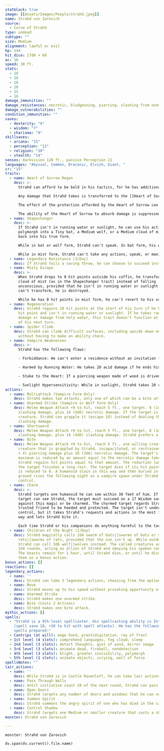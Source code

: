 ```yaml
---
statblock: true
image: [[Assets/Images/People/strahd.jpeg]]
name: Strahd von Zarovich
source:
  - Curse of Strahd
type: undead
subtype: ""
size: Medium
alignment: lawful or evil
hp: 144
hit_dice: 17d8 + 68
ac: 16
speed: 30 ft.
stats:
  - 18
  - 18
  - 18
  - 20
  - 15
  - 18
damage_immunities: ""
damage_resistances: necrotic, bludgeoning, piercing, slashing from nonmagical attacks
damage_vulnerabilities: ""
condition_immunities: ""
saves:
  - dexterity: "9"
  - wisdom: "7"
  - charisma: "9"
skillsaves:
  - arcana: "15"
  - perception: "12"
  - religion: "10"
  - stealth: "14"
senses: darkvision 120 ft., passive Perception 22
languages: "Abyssal, Common, Draconic, Elvish, Giant, "
cr: "15"
traits:
  - name: Heart of Sorrow Regen
    desc: >-
      Strahd can afford to be bold in his tactics, for he has additional protection in the form of a giant crystal heart hidden inside Castle Ravenloft.

      Any damage that Strahd takes is transferred to the [[Heart of Sorrow Statblock|Heart of Sorrow]]. If the heart absorbs damage that reduces it to 0 hit points, it is destroyed, and Strahd takes any leftover damage. The Heart of Sorrow has 50 hit points and is restored to that number of hit points each dawn, provided it has at least 1 hit point remaining. Strahd can, as a bonus action on his turn, break his link to the Heart of Sorrow so that it no longer absorbs damage dealt to him. Strahd can reestablish his link to the Heart of Sorrow as a bonus action on his turn, but only while in Castle Ravenloft.

      The effect of the protection afforded by the Heart of Sorrow can be chilling to behold, as damage to Strahd is quickly undone. For example, a critical hit might dislocate Strahd's jaw, but only for a moment; then the vampire's jaw quickly resets itself.

      The ability of the Heart of Sorrow to absorb damage is suppressed if it or Strahd is fully within an [[antimagic field]]
  - name: Shapechanger
    desc: >-
      If Strahd isn't in running water or sunlight, he can use his action to
      polymorph into a Tiny bat, a Medium wolf, or a Medium cloud of mist, or
      back into his true form.

      While in bat or wolf form, Strahd can't speak. In bat form, his walking speed is 5 feet, and he has a flying speed of 30 feet. In wolf form, his walking speed is 40 feet. His statistics, other than his size and speed, are unchanged. Anything he is wearing transforms with him, but nothing he is carrying does. He reverts to his true form if he dies.

      While in mist form, Strahd can't take any actions, speak, or manipulate objects. He is weightless, has a flying speed of 20 feet, can hover, and can enter a hostile creature's space and stop there. In addition, if air can pass through a space, the mist can do so without squeezing, and he can't pass through water. He has advantage on Strength, Dexterity, and Constitution saving throws, and he is immune to all nonmagical damage, except the damage he takes from sunlight.
  - name: Legendary Resistance (3/Day)
    desc: If Strahd fails a saving throw, he can choose to succeed instead.
  - name: Misty Escape
    desc: >-
      When Strahd drops to 0 hit points outside his coffin, he transforms into a
      cloud of mist (as in the Shapechanger trait) instead of falling
      unconscious, provided that he isn't in running water or sunlight. If he
      can't transform, he is destroyed.

      While he has 0 hit points in mist form, he can't revert to his vampire form, and he must reach his coffin within 2 hours or be destroyed. Once in his coffin, he reverts to his vampire form. He is then paralyzed until he regains at least 1 hit point. After 1 hour in his coffin with 0 hit points, he regains 1 hit point.
  - name: Regeneration
    desc: Strahd regains 20 hit points at the start of his turn if he has at least 1
      hit point and isn't in running water or sunlight. If he takes radiant
      damage or damage from holy water, this trait doesn't function at the start
      of his next turn.
  - name: Spider Climb
    desc: Strahd can climb difficult surfaces, including upside down on ceilings,
      without having to make an ability check.
  - name: Vampire Weaknesses
    desc: >-
      Strahd has the following flaws:

      - Forbiddance: He can't enter a residence without an invitation from one of the occupants.

      - Harmed by Running Water: He takes 20 acid damage if he ends his turn in running water.

      - Stake to the Heart: If a piercing weapon made of wood is driven into his heart while he is incapacitated in his coffin, he is paralyzed until the stake is removed.

      - Sunlight Hypersensitivity: While in sunlight, Strahd takes 20 radiant damage at the start of his turn, and he has disadvantage on attack rolls and ability checks.
actions:
  - name: Multiattack (Vampire Form Only)
    desc: Strahd makes two attacks, only one of which can be a bite attack.
  - name: Unarmed Strike (Vampire or Wolf Form Only)
    desc: Melee Weapon Attack +9 to hit, reach 5 ft., one target. 8 (1d8 + 4)
      slashing damage, plus 14 (4d6) necrotic damage. If the target is a
      creature, Strahd can grapple it (escape 18) instead of dealing the
      slashing damage.
  - name: Shortsword
    desc: Melee Weapon Attack +9 to hit, reach 5 ft., one target. 8 (1d8 + 4)
      slashing damage, plus 14 (4d6) slashing damage. Strahd prefers a sword earlier in the final battle. It is mechanically the same as his unarmed strike.
  - name: Bite
    desc: Melee Weapon Attack +9 to hit, reach 5 ft., one willing creature, or a
      creature that is grappled by Strahd, incapacitated, or restrained. 7 (1d6
      + 4) piercing damage plus 10 (3d6) necrotic damage. The target's hit point
      maximum is reduced by an amount equal to the necrotic damage taken, and
      Strahd regains hit points equal to that amount. The reduction lasts until
      the target finishes a long rest. The target dies if its hit point maximum
      is reduced to 0. A humanoid slain in this way and then buried in the
      ground rises the following night as a vampire spawn under Strahd's
      control.
  - name: Charm
    desc: >-
      Strahd targets one humanoid he can see within 30 feet of him. If thet
      target can see Strahd, the target must succeed on a 17 Wisdom saving throw
      against this magic or be charmed. The charmed target regards Strahd as a
      trusted friend to be heeded and protected. The target isn't under Strahd's
      control, but it takes Strahd's requests and actions in the most favorable
      way and lets Strahd bite it.

      Each time Strahd or his companions do anything harmful to the target, it can repeat the saving throw, ending the effect on itself on a success. Otherwise, the effect lasts 24 hours or until Strahd is destroyed, is on a different plane of existence than the target, or takes a bonus action to end the effect.
  - name: Children of the Night (1/Day)
    desc: Strahd magically calls 2d4 swarm of bats||swarms of bats or swarm of
      rats||swarms of rats, provided that the sun isn't up. While outdoors,
      Strahd can call 3d6 wolf||wolves instead. The called creatures arrive in
      1d4 rounds, acting as allies of Strahd and obeying his spoken commands.
      The beasts remain for 1 hour, until Strahd dies, or until he dismisses
      them as a bonus action.
bonus_actions: []
reactions: []
legendary_actions:
  - name: ''
    desc: Strahd can take 3 legendary actions, choosing from the options below. Only one legendary action can be used at a time and only at the end of another creature's turn. Strahd regains spent legendary actions at the start of its turn.
  - name: Move
    desc: Strahd moves up to his speed without provoking opportunity attacks.
  - name: Unarmed Strike
    desc: Strahd makes one unarmed strike.
  - name: Bite (Costs 2 Actions)
    desc: Strahd makes one bite attack.
mythic_actions: []
spells:
  - "Strahd is a 9th-level spellcaster. His spellcasting ability is Intelligence
    (spell save 18, +10 to hit with spell attacks). He has the following wizard
    spells prepared:"
  - Cantrips (at will): mage hand, prestidigitation, ray of frost
  - 1st level (4 slots): comprehend languages, fog cloud, sleep
  - 2nd level (3 slots): detect thoughts, gust of wind, mirror image
  - 3rd level (3 slots): animate dead, fireball, nondetection
  - 4th level (3 slots): blight, greater invisibility, polymorph
  - 5th level (1 slots): animate objects, scrying, wall of force
spellsNotes: ""
lair_actions:
  - name: ''
    desc: While Strahd is in Castle Ravenloft, he can take lair actions as long as he isn't incapacitated. On initiative count 20 (losing initiative ties), Strahd can take one of the following lair action options, or forgo using any of them in that round
  - name: Pass Through Walls
    desc: Until initiative count 20 of the next round, Strahd can pass through solid walls, doors, ceilings, and floors as if they weren't there.
  - name: Open Doors
    desc: Strahd targets any number of doors and windows that he can see, causing each one to either open or close as he wishes. Closed doors can be magically locked (needing a successful DC 20 Strength check to force open) until Strahd chooses to end the effect, or until Strahd uses this lair action again.
  - name: Summon Spirit
    desc: Strahd summons the angry spirit of one who has died in the castle. The apparition appears next to a hostile creature that Strahd can see, makes an attack against that creature, and then disappears. The apparition has the statistics of a [[specter]]
  - name: Control Shadow
    desc: Strahd targets one Medium or smaller creature that casts a shadow. The target's shadow must be visible to Strahd and within 30 feet of him. If the target fails a DC 17 Charisma saving throw, its shadow detaches from it and becomes a [[shadow]] that obeys Strahd's commands, acting on initiative count 20. A [[greater restoration]] spell or a [[remove curse]] spell cast on the target restores its natural shadow, but only if its undead shadow has been destroyed.
monster: Strahd von Zarovich

---
```


```statblock
monster: Strahd von Zarovich
```

```dataviewjs
dv.span(dv.current().file.name)
```